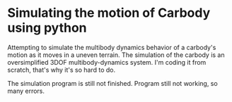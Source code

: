 # Simulating the motion of Carbody using python
Attempting to simulate the multibody dynamics behavior of a carbody's motion as it moves in a uneven terrain. 
The simulation of the carbody is an oversimplified 3DOF multibody-dynamics system. I'm coding it from scratch, that's why it's so hard to do.

The simulation program is still not finished. Program still not working, so many errors. 

